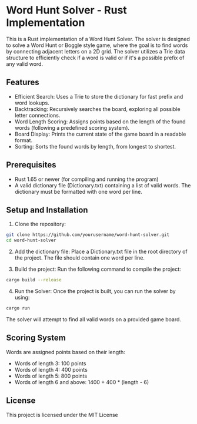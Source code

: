 # Word Hunt Solver - Rust Implementation

This is a Rust implementation of a Word Hunt Solver. The solver is designed to solve a Word Hunt or Boggle style game, where the goal is to find words by connecting adjacent letters on a 2D grid. The solver utilizes a Trie data structure to efficiently check if a word is valid or if it's a possible prefix of any valid word.

## Features

- Efficient Search: Uses a Trie to store the dictionary for fast prefix and word lookups.
- Backtracking: Recursively searches the board, exploring all possible letter connections.
- Word Length Scoring: Assigns points based on the length of the found words (following a predefined scoring system).
- Board Display: Prints the current state of the game board in a readable format.
- Sorting: Sorts the found words by length, from longest to shortest.

## Prerequisites

- Rust 1.65 or newer (for compiling and running the program)
- A valid dictionary file (Dictionary.txt) containing a list of valid words. The dictionary must be formatted with one word per line.

## Setup and Installation

1. Clone the repository:

```bash
git clone https://github.com/yourusername/word-hunt-solver.git
cd word-hunt-solver
```

2. Add the dictionary file: Place a Dictionary.txt file in the root directory of the project. The file should contain one word per line.

3. Build the project: Run the following command to compile the project:

```bash
cargo build --release
```

4. Run the Solver: Once the project is built, you can run the solver by using:

```bash
cargo run
```

The solver will attempt to find all valid words on a provided game board.

## Scoring System

Words are assigned points based on their length:

- Words of length 3: 100 points
- Words of length 4: 400 points
- Words of length 5: 800 points
- Words of length 6 and above: 1400 + 400 \* (length - 6)

## License

This project is licensed under the MIT License
